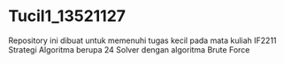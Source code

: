 # Tucil1_13521127
Repository ini dibuat untuk memenuhi tugas kecil pada mata kuliah IF2211 Strategi Algoritma berupa 24 Solver dengan algoritma Brute Force
